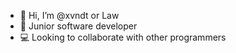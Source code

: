 - 👋 Hi, I’m @xvndt or Law
- 🌱 Junior software developer
- 💻 Looking to collaborate with other programmers

<!---
xvndt/xvndt is a ✨ special ✨ repository because its `README.md` (this file) appears on your GitHub profile.
You can click the Preview link to take a look at your changes.
--->

